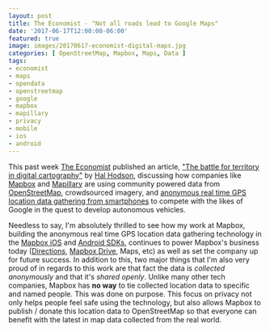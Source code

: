 ```yaml
---
layout: post
title: The Economist - "Not all roads lead to Google Maps"
date: '2017-06-17T12:00:00-06:00'
featured: true
image: images/20170617-economist-digital-maps.jpg
categories: [ OpenStreetMap, Mapbox, Maps, Data ]
tags:
- economist
- maps
- opendata
- openstreetmap
- google
- mapbox
- mapillary
- privacy
- mobile
- ios
- android
---
```


<!--excerpt.start-->
This past week [The Economist](http://www.economist.com) published an article, ["The battle for territory in digital cartography"](http://www.economist.com/news/business/21723173-not-all-roads-lead-google-maps-battle-territory-digital-cartography) by [Hal Hodson](https://twitter.com/halhod), discussing how companies like [Mapbox](https://www.mapbox.com) and [Mapillary](https://www.mapillary.com) are using community powered data from [OpenStreetMap](https://www.openstreetmap.org), crowdsourced imagery, and [anonymous real time GPS location data gathering from smartphones](https://www.mapbox.com/telemetry/) to compete with the likes of Google in the quest to develop autonomous vehicles.
<!--excerpt.end-->

Needless to say, I'm absolutely thrilled to see how my work at Mapbox, building the anonymous real time GPS location data gathering technology in the [Mapbox iOS](https://www.mapbox.com/ios-sdk/) and [Android SDKs](https://www.mapbox.com/android-sdk/), continues to power Mapbox's business today ([Directions](https://www.mapbox.com/directions/), [Mapbox Drive](https://www.mapbox.com/drive/), Maps, etc) as well as set the company up for future success.  In addition to this, two major things that I'm also very proud of in regards to this work are that fact the data is _collected anonymously_ and that it's _shared openly_.  Unlike many other tech companies, Mapbox has **no way** to tie collected location data to specific and named people.  This was done on purpose.  This focus on privacy not only helps people feel safe using the technology, but also allows Mapbox to publish / donate this location data to OpenStreetMap so that everyone can benefit with the latest in map data collected from the real world.

